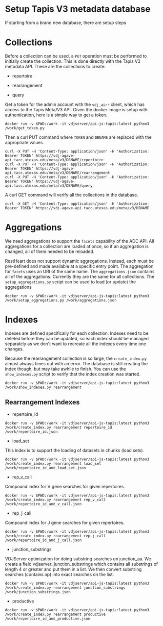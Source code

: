 # Setup Tapis V3 metadata database

If starting from a brand new database, there are setup steps

# Collections

Before a collection can be used, a `PUT` operation must be performed to initially
create the collection. This is done directly with the Tapis V3 metadata API.
These are the collections to create:

* repertoire

* rearrangement

* query

Get a token for the admin account with the `vdj_airr` client, which has access to
the Tapis Meta/V3 API. Given the docker image is setup with authentication, here is
a simple way to get a token.

```
docker run -v $PWD:/work -it vdjserver/api-js-tapis:latest python3 /work/get_token.py
```

Then a curl PUT command where `TOKEN` and `DBNAME` are replaced with the appropriate values.

```
curl -X PUT -H 'Content-Type: application/json' -H 'Authorization: Bearer TOKEN' https://vdj-agave-api.tacc.utexas.edu/meta/v3/DBNAME/repertoire
curl -X PUT -H 'Content-Type: application/json' -H 'Authorization: Bearer TOKEN' https://vdj-agave-api.tacc.utexas.edu/meta/v3/DBNAME/rearrangement
curl -X PUT -H 'Content-Type: application/json' -H 'Authorization: Bearer TOKEN' https://vdj-agave-api.tacc.utexas.edu/meta/v3/DBNAME/query
```

A curl GET command will verify all the collections in the database.

```
curl -X GET -H 'Content-Type: application/json' -H 'Authorization: Bearer TOKEN' https://vdj-agave-api.tacc.utexas.edu/meta/v3/DBNAME
```

# Aggregations

We need aggregations to support the `facets` capability of the ADC API. All aggregations
for a collection are loaded at once, so if an aggregation is changed, all of them needed
to be reloaded.

RestHeart does not support dynamic aggregations. Instead, each must be pre-defined and
made available at a specific entry point. The aggregation for `facets` uses an URI of
the same name. The `aggregations.json` contains all of the aggregations. Currently they
are the same for all collections. The `setup_aggregations.py` script can be used to
load (or update) the aggregations

```
docker run -v $PWD:/work -it vdjserver/api-js-tapis:latest python3 /work/setup_aggregations.py /work/aggregations.json
```

# Indexes

Indexes are defined specifically for each collection. Indexes need to be deleted before
they can be updated, so each index should be managed separately as we don't want to
recreate all the indexes every time one changes.

Because the rearrangement collection is so large, the
`create_index.py` almost always times out with an error. The database
is still creating the index though, but may take awhile to finish. You
can use the `show_indexes.py` script to verify that the index creation
was started.

```
docker run -v $PWD:/work -it vdjserver/api-js-tapis:latest python3 /work/show_indexes.py rearrangement
```

## Rearrangement Indexes

* repertoire_id

```
docker run -v $PWD:/work -it vdjserver/api-js-tapis:latest python3 /work/create_index.py rearrangement repertoire_id /work/repertoire_id.json
```

* load_set

This index is to support the loading of datasets in chunks (load sets).

```
docker run -v $PWD:/work -it vdjserver/api-js-tapis:latest python3 /work/create_index.py rearrangement load_set /work/repertoire_id_and_load_set.json
```

* rep_v_call

Compound index for V gene searches for given repertoires.

```
docker run -v $PWD:/work -it vdjserver/api-js-tapis:latest python3 /work/create_index.py rearrangement rep_v_call /work/repertoire_id_and_v_call.json
```

* rep_j_call

Compound index for J gene searches for given repertoires.

```
docker run -v $PWD:/work -it vdjserver/api-js-tapis:latest python3 /work/create_index.py rearrangement rep_j_call /work/repertoire_id_and_j_call.json
```

* junction_substrings

VDJServer optimization for doing substring searches on junction_aa. We create a field vdjserver_junction_substrings which contains all substrings
of length 4 or greater and put them in a list. We then convert substring searches (contains op) into exact searches on the list.

```
docker run -v $PWD:/work -it vdjserver/api-js-tapis:latest python3 /work/create_index.py rearrangement junction_substrings /work/junction_substrings.json
```

* productive

```
docker run -v $PWD:/work -it vdjserver/api-js-tapis:latest python3 /work/create_index.py rearrangement productive /work/repertoire_id_and_productive.json
```
